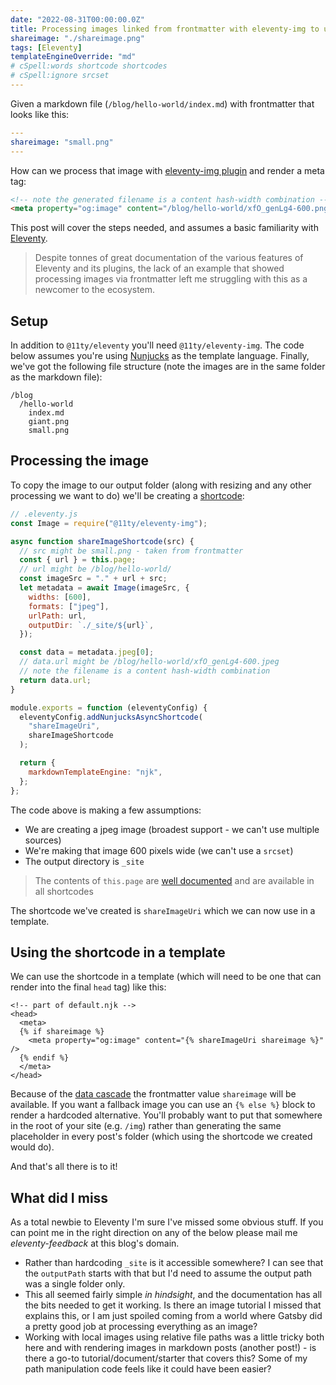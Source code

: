 ```yaml
---
date: "2022-08-31T00:00:00.0Z"
title: Processing images linked from frontmatter with eleventy-img to use in meta tags
shareimage: "./shareimage.png"
tags: [Eleventy]
templateEngineOverride: "md"
# cSpell:words shortcode shortcodes
# cSpell:ignore srcset
---
```


Given a markdown file (`/blog/hello-world/index.md`) with frontmatter that looks like this:

```yaml
---
shareimage: "small.png"
---
```

How can we process that image with [eleventy-img plugin] and render a meta tag:

```html
<!-- note the generated filename is a content hash-width combination -->
<meta property="og:image" content="/blog/hello-world/xfO_genLg4-600.png" />
```

This post will cover the steps needed, and assumes a basic familiarity with [Eleventy].

> Despite tonnes of great documentation of the various features of Eleventy and its plugins, the lack of an example that showed processing images via frontmatter left me struggling with this as a newcomer to the ecosystem.

## Setup

In addition to `@11ty/eleventy` you'll need `@11ty/eleventy-img`. The code below assumes you're using [Nunjucks] as the template language. Finally, we've got the following file structure (note the images are in the same folder as the markdown file):

```
/blog
  /hello-world
    index.md
    giant.png
    small.png
```

## Processing the image

To copy the image to our output folder (along with resizing and any other processing we want to do) we'll be creating a [shortcode]:

```javascript
// .eleventy.js
const Image = require("@11ty/eleventy-img");

async function shareImageShortcode(src) {
  // src might be small.png - taken from frontmatter
  const { url } = this.page;
  // url might be /blog/hello-world/
  const imageSrc = "." + url + src;
  let metadata = await Image(imageSrc, {
    widths: [600],
    formats: ["jpeg"],
    urlPath: url,
    outputDir: `./_site/${url}`,
  });

  const data = metadata.jpeg[0];
  // data.url might be /blog/hello-world/xfO_genLg4-600.jpeg
  // note the filename is a content hash-width combination
  return data.url;
}

module.exports = function (eleventyConfig) {
  eleventyConfig.addNunjucksAsyncShortcode(
    "shareImageUri",
    shareImageShortcode
  );

  return {
    markdownTemplateEngine: "njk",
  };
};
```

The code above is making a few assumptions:

- We are creating a jpeg image (broadest support - we can't use multiple sources)
- We're making that image 600 pixels wide (we can't use a `srcset`)
- The output directory is `_site`

> The contents of `this.page` are [well documented][the page variable contents] and are available in all shortcodes

The shortcode we've created is `shareImageUri` which we can now use in a template.

## Using the shortcode in a template

We can use the shortcode in a template (which will need to be one that can render into the final `head` tag) like this:

```nunjucks
<!-- part of default.njk -->
<head>
  <meta>
  {% if shareimage %}
    <meta property="og:image" content="{% shareImageUri shareimage %}" />
  {% endif %}
  </meta>
</head>
```

Because of the [data cascade] the frontmatter value `shareimage` will be available. If you want a fallback image you can use an `{% else %}` block to render a hardcoded alternative. You'll probably want to put that somewhere in the root of your site (e.g. `/img`) rather than generating the same placeholder in every post's folder (which using the shortcode we created would do).

And that's all there is to it!

## What did I miss

As a total newbie to Eleventy I'm sure I've missed some obvious stuff. If you can point me in the right direction on any of the below please mail me _eleventy-feedback_ at this blog's domain.

- Rather than hardcoding `_site` is it accessible somewhere? I can see that the `outputPath` starts with that but I'd need to assume the output path was a single folder only.
- This all seemed fairly simple _in hindsight_, and the documentation has all the bits needed to get it working. Is there an image tutorial I missed that explains this, or I am just spoiled coming from a world where Gatsby did a pretty good job at processing everything as an image?
- Working with local images using relative file paths was a little tricky both here and with rendering images in markdown posts (another post!) - is there a go-to tutorial/document/starter that covers this? Some of my path manipulation code feels like it could have been easier?

[eleventy]: https://www.11ty.dev/docs/
[eleventy-img plugin]: https://www.11ty.dev/docs/plugins/image/
[the page variable contents]: https://www.11ty.dev/docs/data-eleventy-supplied/#page-variable-contents
[data cascade]: https://www.11ty.dev/docs/data-cascade/
[nunjucks]: https://www.11ty.dev/docs/languages/nunjucks/
[shortcode]: https://www.11ty.dev/docs/shortcodes/
